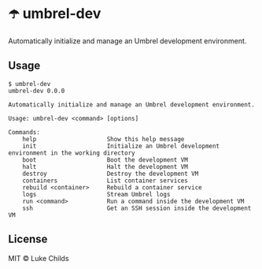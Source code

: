 # ☂️ umbrel-dev

Automatically initialize and manage an Umbrel development environment.

## Usage

```
$ umbrel-dev
umbrel-dev 0.0.0

Automatically initialize and manage an Umbrel development environment.

Usage: umbrel-dev <command> [options]

Commands:
    help                    Show this help message
    init                    Initialize an Umbrel development environment in the working directory
    boot                    Boot the development VM
    halt                    Halt the development VM
    destroy                 Destroy the development VM
    containers              List container services
    rebuild <container>     Rebuild a container service
    logs                    Stream Umbrel logs
    run <command>           Run a command inside the development VM
    ssh                     Get an SSH session inside the development VM
```

## License

MIT © Luke Childs

